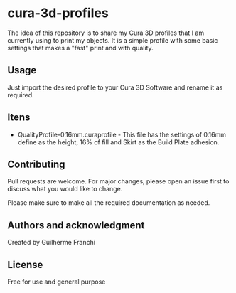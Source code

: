 # cura-3d-profiles
The idea of this repository is to share my Cura 3D profiles that I am currently using to print my objects. It is a simple profile with some basic settings that makes a "fast" print and with quality.

## Usage
Just import the desired profile to your Cura 3D Software and rename it as required.

## Itens
* QualityProfile-0.16mm.curaprofile - This file has the settings of 0.16mm define as the height, 16% of fill and Skirt as the Build Plate adhesion.

## Contributing
Pull requests are welcome. For major changes, please open an issue first to discuss what you would like to change.

Please make sure to make all the required documentation as needed.

## Authors and acknowledgment
Created by Guilherme Franchi

## License
Free for use and general purpose
